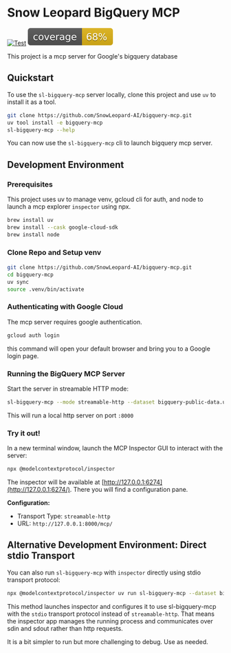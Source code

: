 # Snow Leopard BigQuery MCP

[![Test](https://github.com/SnowLeopard-AI/bigquery-mcp/actions/workflows/test.yml/badge.svg)](https://github.com/SnowLeopard-AI/bigquery-mcp/actions/workflows/test.yml)
![Coverage](tests/coverage.svg)

This project is a mcp server for Google's bigquery database

## Quickstart

To use the `sl-bigquery-mcp` server locally, clone this project and use `uv` to install it as a tool.

```bash
git clone https://github.com/SnowLeopard-AI/bigquery-mcp.git
uv tool install -e bigquery-mcp
sl-bigquery-mcp --help
```

You can now use the `sl-bigquery-mcp` cli to launch bigquery mcp server.

## Development Environment

### Prerequisites

This project uses uv to manage venv, gcloud cli for auth, and node to launch a mcp explorer `inspector` using npx.

```bash
brew install uv
brew install --cask google-cloud-sdk
brew install node
```

### Clone Repo and Setup venv

```bash
git clone https://github.com/SnowLeopard-AI/bigquery-mcp.git
cd bigquery-mcp
uv sync
source .venv/bin/activate
```

### Authenticating with Google Cloud
The mcp server requires google authentication.
```bash
gcloud auth login
```
this command will open your default browser and bring you to a Google login page.

### Running the BigQuery MCP Server

Start the server in streamable HTTP mode:

```bash
sl-bigquery-mcp --mode streamable-http --dataset bigquery-public-data.usa_names
```

This will run a local http server on port `:8000`

### Try it out!

In a new terminal window, launch the MCP Inspector GUI to interact with the server:

```bash
npx @modelcontextprotocol/inspector
```

The inspector will be available at [http://127.0.0.1:6274](http://127.0.0.1:6274/). There you will find a configuration 
pane.

**Configuration:**
- Transport Type: `streamable-http`
- URL: `http://127.0.0.1:8000/mcp/`

## Alternative Development Environment: Direct stdio Transport

You can also run `sl-bigquery-mcp` with `inspector` directly using stdio transport protocol:

```bash
npx @modelcontextprotocol/inspector uv run sl-bigquery-mcp --dataset bigquery-public-data.usa_names
```

This method launches inspector and configures it to use sl-bigquery-mcp with the `stdio` transport protocol instead of 
`streamable-http`. That means the inspector app manages the running process and communicates over sdin and sdout rather than 
http requests.

It is a bit simpler to run but more challenging to debug. Use as needed.

